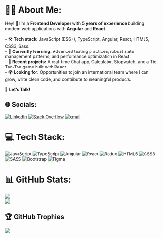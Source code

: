 # 👩‍💻 About Me:
Hey! 👋 I’m a <b>Frontend Developer</b> with <b>5 years of experience</b> building modern web applications with <b>Angular</b> and <b>React</b>.<br><br>- 🛠️ <b>Tech stack:</b> JavaScript (ES6+), TypeScript, Angular, React, HTML5, CSS3, Sass.<br>- 📕 <b>Currently learning:</b> Advanced testing practices, robust state management patterns, and performance optimization in React<br>- 🚀 <b>Recent projects:</b> A real-time Chat app, Calculator, Stopwatch, and a Tic-Tac-Toe game built with React.<br>- 🌍 <b>Looking for:</b> Opportunities to join an international team where I can grow, write clean code, and contribute to meaningful products.<br><br> 🤝 <strong>Let’s Talk!</strong>

## 🌐 Socials:
[![LinkedIn](https://img.shields.io/badge/LinkedIn-%230077B5.svg?logo=linkedin&logoColor=white)](https://linkedin.com/in/msol98) [![Stack Overflow](https://img.shields.io/badge/-Stackoverflow-FE7A16?logo=stack-overflow&logoColor=white)](https://stackoverflow.com/users/13658446/msol98) [![email](https://img.shields.io/badge/Email-D14836?logo=gmail&logoColor=white)](mailto:mina.soleimanzadeh@gmail.com) 

# 💻 Tech Stack:
![JavaScript](https://img.shields.io/badge/javascript-%23323330.svg?style=for-the-badge&logo=javascript&logoColor=%23F7DF1E) ![TypeScript](https://img.shields.io/badge/typescript-%23007ACC.svg?style=for-the-badge&logo=typescript&logoColor=white) ![Angular](https://img.shields.io/badge/angular-%23DD0031.svg?style=for-the-badge&logo=angular&logoColor=white) ![React](https://img.shields.io/badge/react-%2320232a.svg?style=for-the-badge&logo=react&logoColor=%2361DAFB) ![Redux](https://img.shields.io/badge/redux-%23593d88.svg?style=for-the-badge&logo=redux&logoColor=white) ![HTML5](https://img.shields.io/badge/html5-%23E34F26.svg?style=for-the-badge&logo=html5&logoColor=white) ![CSS3](https://img.shields.io/badge/css3-%231572B6.svg?style=for-the-badge&logo=css3&logoColor=white) ![SASS](https://img.shields.io/badge/SASS-hotpink.svg?style=for-the-badge&logo=SASS&logoColor=white) ![Bootstrap](https://img.shields.io/badge/bootstrap-%238511FA.svg?style=for-the-badge&logo=bootstrap&logoColor=white) ![Figma](https://img.shields.io/badge/figma-%23F24E1E.svg?style=for-the-badge&logo=figma&logoColor=white) 

# 📊 GitHub Stats:
<!-- ![](https://github-readme-stats.vercel.app/api?username=msol98&theme=radical&hide_border=true&include_all_commits=true&count_private=true)<br/> -->
![](https://nirzak-streak-stats.vercel.app/?user=msol98&theme=radical&hide_border=true)<br/>
![](https://github-readme-stats.vercel.app/api/top-langs/?username=msol98&theme=radical&hide_border=true&include_all_commits=true&count_private=true&layout=compact)

## 🏆 GitHub Trophies
![](https://github-profile-trophy.vercel.app/?username=msol98&theme=radical&no-frame=true&no-bg=false&margin-w=4)

<!-- ### 🔝 Top Contributed Repo
![](https://github-contributor-stats.vercel.app/api?username=msol98&limit=5&theme=radical&combine_all_yearly_contributions=true) -->
